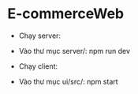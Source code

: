 # E-commerceWeb
+ Chạy server:
- Vào thư mục server/: npm run dev
+ Chạy client: 
- Vào thư mục ui/src/: npm start
